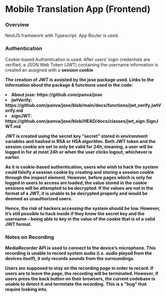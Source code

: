 # Mobile Translation App (Frontend)

### Overview
NextJS framework with Typescript. App Router is used.

### Authentication
Cookie-based Authentication is used. After users’ login credentials are verified, a JSON Web Token (JWT) containing the username information is created an assigned with a <b>session cookie<b> <br>  

The creation of JWT is assisted by the jose package used. Links to the information about the package & functions used in the code:
<li>About jose: https://github.com/panva/jose</li>
<li>jwtVerify: https://github.com/panva/jose/blob/main/docs/functions/jwt_verify.jwtVerify.md</li>
<li>signJWT: https://github.com/panva/jose/blob/HEAD/docs/classes/jwt_sign.SignJWT.md</li>

JWT is created using the secret key “secret” stored in environment variables and hashed in RSA or HSA algorithm. Both JWT token and the session cookie are set to only be valid for 24h, meaning, a user will be logged in for at most 24h or when the user clicks logout, whichever is earlier. <br> 

As it is cookie-based authentication, users who wish to hack the system could falsify a session cookie by creating and storing a session cookie through the inspect element. However, before pages which is only for logged in users to access are loaded, the value stored in the cookie sessions will be attempted to be decrypted. If the values are not in the format of a JWT, it is unable to be decrypted properly and would be deemed as unauthorized users. <br>

Hence, the risk of hackers accessing the system should be low. However, it’s still possible to hack inside if they know the secret key and the username – being able to key in the value of the cookie that is of a valid JWT format.

### Notes on Recording
MediaRecorder API is used to connect to the device’s microphone. This recording is unable to record system audio (i.e. audio played from the devices itself), it only records sounds from the surroundings.

Users are supposed to stay on the recording page in order to record. If users are to leave the page, the recording will be terminated. However, if users press <b>the back button<b> on their browsers, the current codebase is unable to detect it and terminate the recording. This is a "bug" that require looking into.

